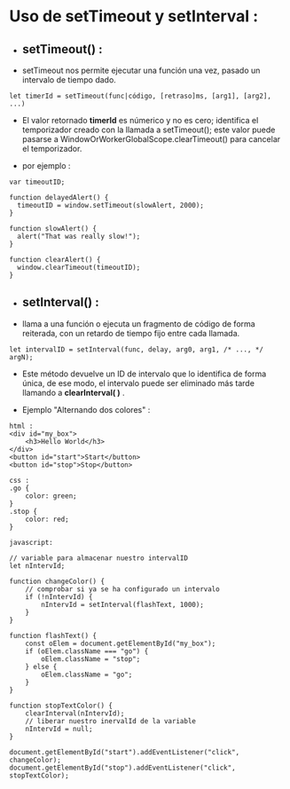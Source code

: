 # Uso de setTimeout y setInterval :

- ## **setTimeout()** :

- setTimeout nos permite ejecutar una función una vez, pasado un intervalo de tiempo dado.
~~~
let timerId = setTimeout(func|código, [retraso]ms, [arg1], [arg2], ...)
~~~

- El valor retornado **timerId** es númerico y no es cero; identifica el temporizador creado con la llamada a setTimeout(); este valor puede pasarse a WindowOrWorkerGlobalScope.clearTimeout() para cancelar el temporizador.

- por ejemplo : 

~~~
var timeoutID;

function delayedAlert() {
  timeoutID = window.setTimeout(slowAlert, 2000);
}

function slowAlert() {
  alert("That was really slow!");
}

function clearAlert() {
  window.clearTimeout(timeoutID);
}
~~~

- ## **setInterval()** :

- llama a una función o ejecuta un fragmento de código de forma reiterada, con un retardo de tiempo fijo entre cada llamada.

~~~
let intervalID = setInterval(func, delay, arg0, arg1, /* ..., */ argN);
~~~

- Este método devuelve un ID de intervalo que lo identifica de forma única, de ese modo, el intervalo puede ser eliminado más tarde llamando a **clearInterval( )** .

- Ejemplo "Alternando dos colores" : 

~~~
html : 
<div id="my_box">
    <h3>Hello World</h3>
</div>
<button id="start">Start</button>
<button id="stop">Stop</button>
~~~
~~~
css : 
.go {
    color: green;
}
.stop {
    color: red;
}
~~~
~~~
javascript:

// variable para almacenar nuestro intervalID
let nIntervId;

function changeColor() {
    // comprobar si ya se ha configurado un intervalo
    if (!nIntervId) {
        nIntervId = setInterval(flashText, 1000);
    }
}

function flashText() {
    const oElem = document.getElementById("my_box");
    if (oElem.className === "go") {
        oElem.className = "stop";
    } else {
        oElem.className = "go";
    }
}

function stopTextColor() {
    clearInterval(nIntervId);
    // liberar nuestro inervalId de la variable
    nIntervId = null;
}

document.getElementById("start").addEventListener("click", changeColor);
document.getElementById("stop").addEventListener("click", stopTextColor);
~~~



